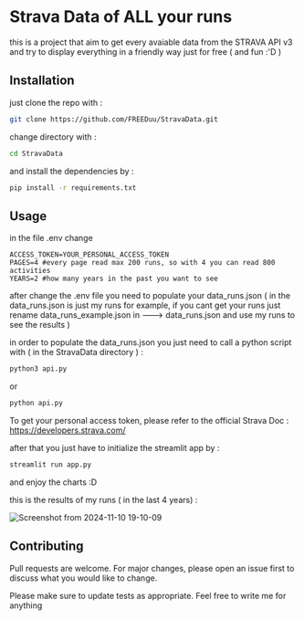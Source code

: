 # Strava Data of ALL your runs

this is a project that aim to get every avaiable data from the STRAVA API v3 and try to display everything in a friendly way just for free ( and fun :'D )

## Installation

just clone the repo with :

```bash
git clone https://github.com/FREEDuu/StravaData.git
```

change directory with : 
```bash
cd StravaData
```
and install the dependencies by : 
```bash
pip install -r requirements.txt
```
## Usage

in the file .env change 

```env
ACCESS_TOKEN=YOUR_PERSONAL_ACCESS_TOKEN
PAGES=4 #every page read max 200 runs, so with 4 you can read 800 activities
YEARS=2 #how many years in the past you want to see 
```

after change the .env file you need to populate your data_runs.json ( in the data_runs.json is just my runs for example, if you cant get your runs just rename data_runs_example.json in ---> data_runs.json and use my runs to see the results )

in order to populate the data_runs.json you just need to call a python script with ( in the StravaData directory ) : 
```bash
python3 api.py
```
or
```bash
python api.py
```

To get your personal access token, please refer to the official Strava Doc : https://developers.strava.com/

after that you just have to initialize the streamlit app by :
```bash
streamlit run app.py
```

and enjoy the charts :D

this is the results of my runs ( in the last 4 years) :

![Screenshot from 2024-11-10 19-10-09](https://github.com/user-attachments/assets/064f5ea3-dc15-4ef3-be08-b2b6bd8e382f)

## Contributing

Pull requests are welcome. For major changes, please open an issue first
to discuss what you would like to change.

Please make sure to update tests as appropriate.
Feel free to write me for anything
